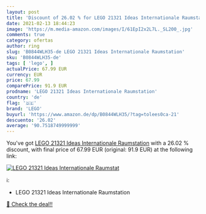 ```yaml
---
layout: post
title: 'Discount of 26.02 % for LEGO 21321 Ideas Internationale Raumstat'
date: 2021-02-13 18:44:23
image: 'https://m.media-amazon.com/images/I/61EpI2x2L7L._SL200_.jpg'
comments: true
category: ofertas
author: ring
slug: 'B0844WLH35-de LEGO 21321 Ideas Internationale Raumstation'
sku: 'B0844WLH35-de'
tags: [ 'lego', ]
actualPrice: 67.99 EUR
currency: EUR
price: 67.99
comparePrice: 91.9 EUR
prodname: 'LEGO 21321 Ideas Internationale Raumstation'
country: 'de'
flag: '🇩🇪'
brand: 'LEGO'
buyurl: 'https://www.amazon.de/dp/B0844WLH35/?tag=tolees0ca-21'
descuento: '26.02'
average: '90.7518749999999'
---
```


You've got [LEGO 21321 Ideas Internationale Raumstation](https://www.amazon.de/dp/B0844WLH35/?tag=tolees0ca-21) with a  26.02 % discount, with final price of 67.99 EUR (original: 91.9 EUR) at the following link:

[![LEGO 21321 Ideas Internationale Raumstat](https://m.media-amazon.com/images/I/61EpI2x2L7L._SL200_.jpg)](https://www.amazon.de/dp/B0844WLH35/?tag=tolees0ca-21)

ℹ️:

- LEGO 21321 Ideas Internationale Raumstation

[🛒 Check the deal!!](https://www.amazon.de/dp/B0844WLH35/?tag=tolees0ca-21)
